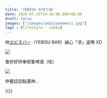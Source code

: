 ```yaml
---
title: 'YEBISU お守り袋'
date: 2020-07-25T19:30:00.000+08:00
draft: false
images: ["/images/yebisuomamori.jpg"]
tags : [lifestyle - zakka]
---
```

 
响[ヱビスバー](https://hidie.net/kanagawa2q/)（YEBISU BAR）誠心「求」返嚟 XD

![](/images/yebisuomamori.jpg)

會好好供奉呢隻啤酒（哈）

![](/images/yebisuomamori1.jpg)

仲要諗諗點還神...

{{<kanagawa>}}
